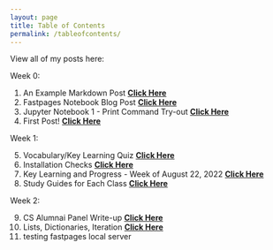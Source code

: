 ```yaml
---
layout: page
title: Table of Contents
permalink: /tableofcontents/
---
```


View all of my posts here: 

Week 0: 

1. An Example Markdown Post **[Click Here](https://sreejagangapuram.github.io/Sreeja-Gangapuram/markdown/2020/01/14/test-markdown-post.html)**
2. Fastpages Notebook Blog Post **[Click Here](https://sreejagangapuram.github.io/Sreeja-Gangapuram/jupyter/2020/02/20/test.html)**
3. Jupyter Notebook 1 - Print Command Try-out **[Click Here](https://sreejagangapuram.github.io/Sreeja-Gangapuram/2022/08/20/first-markup-notebook.html)**
4. First Post! **[Click Here](https://sreejagangapuram.github.io/Sreeja-Gangapuram/markdown/2022/08/20/first-post.html)**

Week 1: 

5. Vocabulary/Key Learning Quiz **[Click Here](https://sreejagangapuram.github.io/Sreeja-Gangapuram/2022/08/25/quiz-notebook1.html)**
6. Installation Checks **[Click Here](https://sreejagangapuram.github.io/Sreeja-Gangapuram/techtalk/bash_checks)**
7. Key Learning and Progress - Week of August 22, 2022 **[Click Here](https://sreejagangapuram.github.io/Sreeja-Gangapuram/markdown/2022/08/28/keylearning.html)** 
8. Study Guides for Each Class **[Click Here](https://sreejagangapuram.github.io/Sreeja-Gangapuram/markdown/2022/08/28/studyguides.html)**

Week 2: 

9. CS Alumnai Panel Write-up **[Click Here](https://sreejagangapuram.github.io/Sreeja-Gangapuram/markdown/2022/08/29/pannel-write-up.html)** 
10. Lists, Dictionaries, Iteration **[Click Here](https://sreejagangapuram.github.io/Sreeja-Gangapuram/collegeboard/python_lists)** 
11. testing fastpages local server